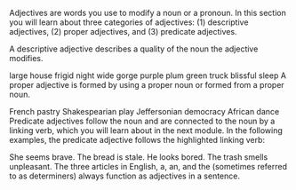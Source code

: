 Adjectives are words you use to modify a noun or a pronoun. In this section you will learn about three categories of adjectives: (1) descriptive adjectives, (2) proper adjectives, and (3) predicate adjectives.

A descriptive adjective describes a quality of the noun the adjective modifies.

large house
frigid night
wide gorge
purple plum
green truck
blissful sleep
A proper adjective is formed by using a proper noun or formed from a proper noun.

French pastry
Shakespearian play
Jeffersonian democracy
African dance
Predicate adjectives follow the noun and are connected to the noun by a linking verb, which you will learn about in the next module. In the following examples, the predicate adjective follows the highlighted linking verb:

She seems brave.
The bread is stale.
He looks bored.
The trash smells unpleasant.
The three articles in English, a, an, and the (sometimes referred to as determiners) always function as adjectives in a sentence.
